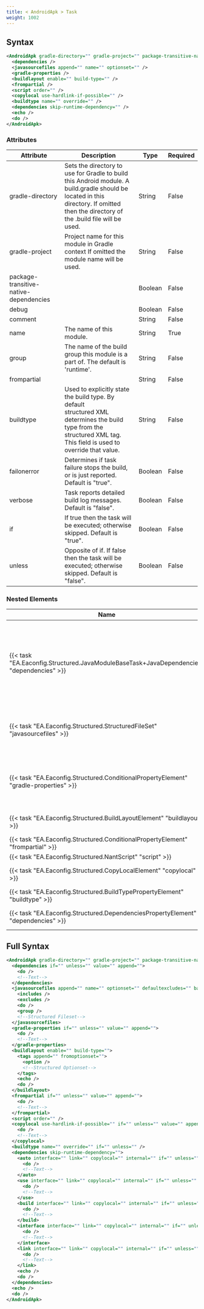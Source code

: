 ```yaml
---
title: < AndroidApk > Task
weight: 1002
---
```

## Syntax
```xml
<AndroidApk gradle-directory="" gradle-project="" package-transitive-native-dependencies="" debug="" comment="" name="" group="" frompartial="" buildtype="">
  <dependencies />
  <javasourcefiles append="" name="" optionset="" />
  <gradle-properties />
  <buildlayout enable="" build-type="" />
  <frompartial />
  <script order="" />
  <copylocal use-hardlink-if-possible="" />
  <buildtype name="" override="" />
  <dependencies skip-runtime-dependency="" />
  <echo />
  <do />
</AndroidApk>
```
### Attributes
| Attribute | Description | Type | Required |
| --------- | ----------- | ---- | -------- |
| gradle-directory | Sets the directory to use for Gradle to build this Android module. A build.gradle should be located in this directory. If omitted<br>then the directory of the .build file will be used. | String | False |
| gradle-project | Project name for this module in Gradle context If omitted the module name will be used. | String | False |
| package-transitive-native-dependencies |  | Boolean | False |
| debug |  | Boolean | False |
| comment |  | String | False |
| name | The name of this module. | String | True |
| group | The name of the build group this module is a part of. The default is &#39;runtime&#39;. | String | False |
| frompartial |  | String | False |
| buildtype | Used to explicitly state the build type. By default<br>structured XML determines the build type from the structured XML tag.<br>This field is used to override that value. | String | False |
| failonerror | Determines if task failure stops the build, or is just reported. Default is &quot;true&quot;. | Boolean | False |
| verbose | Task reports detailed build log messages.  Default is &quot;false&quot;. | Boolean | False |
| if | If true then the task will be executed; otherwise skipped. Default is &quot;true&quot;. | Boolean | False |
| unless | Opposite of if.  If false then the task will be executed; otherwise skipped. Default is &quot;false&quot;. | Boolean | False |

### Nested Elements
| Name | Description | Type | Required |
| ---- | ----------- | ---- | -------- |
| {{< task "EA.Eaconfig.Structured.JavaModuleBaseTask+JavaDependencies" "dependencies" >}}| Set the dependencies for this java module. Note that unlikely other modules, specific dependency types do not need to be defined. | {{< task "EA.Eaconfig.Structured.JavaModuleBaseTask+JavaDependencies" >}} | False |
| {{< task "EA.Eaconfig.Structured.StructuredFileSet" "javasourcefiles" >}}| Java files to display in Visual Studio for debugging purposes (not used for build). | {{< task "EA.Eaconfig.Structured.StructuredFileSet" >}} | False |
| {{< task "EA.Eaconfig.Structured.ConditionalPropertyElement" "gradle-properties" >}}| Extra values that should be added to the gradle.properties file when building this project. | {{< task "EA.Eaconfig.Structured.ConditionalPropertyElement" >}} | False |
| {{< task "EA.Eaconfig.Structured.BuildLayoutElement" "buildlayout" >}}| Sets the build steps for a project | {{< task "EA.Eaconfig.Structured.BuildLayoutElement" >}} | False |
| {{< task "EA.Eaconfig.Structured.ConditionalPropertyElement" "frompartial" >}}|  | {{< task "EA.Eaconfig.Structured.ConditionalPropertyElement" >}} | False |
| {{< task "EA.Eaconfig.Structured.NantScript" "script" >}}|  | {{< task "EA.Eaconfig.Structured.NantScript" >}} | False |
| {{< task "EA.Eaconfig.Structured.CopyLocalElement" "copylocal" >}}| Applies &#39;copylocal&#39; to all dependents | {{< task "EA.Eaconfig.Structured.CopyLocalElement" >}} | False |
| {{< task "EA.Eaconfig.Structured.BuildTypePropertyElement" "buildtype" >}}|  | {{< task "EA.Eaconfig.Structured.BuildTypePropertyElement" >}} | False |
| {{< task "EA.Eaconfig.Structured.DependenciesPropertyElement" "dependencies" >}}| Sets the dependencies for a project | {{< task "EA.Eaconfig.Structured.DependenciesPropertyElement" >}} | False |

## Full Syntax
```xml
<AndroidApk gradle-directory="" gradle-project="" package-transitive-native-dependencies="" debug="" comment="" name="" group="" frompartial="" buildtype="" failonerror="" verbose="" if="" unless="">
  <dependencies if="" unless="" value="" append="">
    <do />
    <!--Text-->
  </dependencies>
  <javasourcefiles append="" name="" optionset="" defaultexcludes="" basedir="" failonmissing="" fromfileset="" sort="" if="" unless="">
    <includes />
    <excludes />
    <do />
    <group />
    <!--Structured Fileset-->
  </javasourcefiles>
  <gradle-properties if="" unless="" value="" append="">
    <do />
    <!--Text-->
  </gradle-properties>
  <buildlayout enable="" build-type="">
    <tags append="" fromoptionset="">
      <option />
      <!--Structured Optionset-->
    </tags>
    <echo />
    <do />
  </buildlayout>
  <frompartial if="" unless="" value="" append="">
    <do />
    <!--Text-->
  </frompartial>
  <script order="" />
  <copylocal use-hardlink-if-possible="" if="" unless="" value="" append="">
    <do />
    <!--Text-->
  </copylocal>
  <buildtype name="" override="" if="" unless="" />
  <dependencies skip-runtime-dependency="">
    <auto interface="" link="" copylocal="" internal="" if="" unless="" value="" append="">
      <do />
      <!--Text-->
    </auto>
    <use interface="" link="" copylocal="" internal="" if="" unless="" value="" append="">
      <do />
      <!--Text-->
    </use>
    <build interface="" link="" copylocal="" internal="" if="" unless="" value="" append="">
      <do />
      <!--Text-->
    </build>
    <interface interface="" link="" copylocal="" internal="" if="" unless="" value="" append="">
      <do />
      <!--Text-->
    </interface>
    <link interface="" link="" copylocal="" internal="" if="" unless="" value="" append="">
      <do />
      <!--Text-->
    </link>
    <echo />
    <do />
  </dependencies>
  <echo />
  <do />
</AndroidApk>
```
